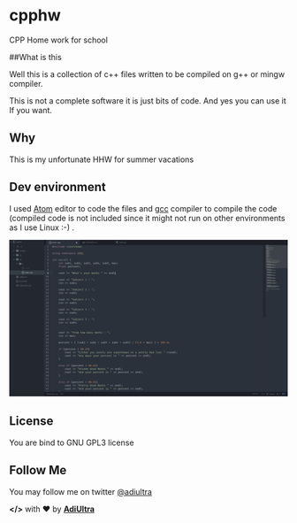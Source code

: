 # cpphw
CPP Home work for school

##What is this

Well this is a collection of c++ files written to be compiled on g++ or mingw compiler.

This is not a complete software it is just bits of code.
And yes you can use it If you want.

## Why

This is my unfortunate HHW for summer vacations

## Dev environment

I used [Atom](https://atom.io) editor to code the files and [gcc](https://gcc.gnu.org/) compiler to compile the code (compiled code is not included since it might not run on other environments as I use Linux :-) .

![The dev environment screenshot](/images/My_atom_editor.png)

## License

You are bind to GNU GPL3 license

## Follow Me
You may follow me on twitter [@adiultra](https://twitter.com/adityaultra)

**&lt;/&gt;** with &hearts; by [**AdiUltra**](https://github.com/adiultra)
